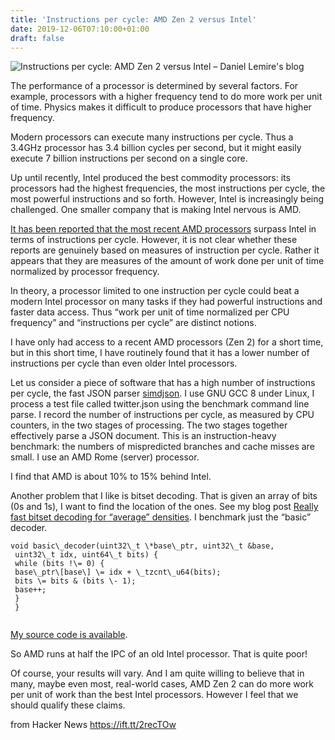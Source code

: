 ```yaml
---
title: 'Instructions per cycle: AMD Zen 2 versus Intel'
date: 2019-12-06T07:10:00+01:00
draft: false
---
```


![](https://lemire.me/img/portrait2018facebook.jpg "Instructions per cycle: AMD Zen 2 versus Intel – Daniel Lemire's blog")  

The performance of a processor is determined by several factors. For example, processors with a higher frequency tend to do more work per unit of time. Physics makes it difficult to produce processors that have higher frequency.

Modern processors can execute many instructions per cycle. Thus a 3.4GHz processor has 3.4 billion cycles per second, but it might easily execute 7 billion instructions per second on a single core.

Up until recently, Intel produced the best commodity processors: its processors had the highest frequencies, the most instructions per cycle, the most powerful instructions and so forth. However, Intel is increasingly being challenged. One smaller company that is making Intel nervous is AMD.

[It has been reported that the most recent AMD processors](https://www.guru3d.com/articles_pages/amd_ryzen_7_3800x_review,9.html) surpass Intel in terms of instructions per cycle. However, it is not clear whether these reports are genuinely based on measures of instruction per cycle. Rather it appears that they are measures of the amount of work done per unit of time normalized by processor frequency.

In theory, a processor limited to one instruction per cycle could beat a modern Intel processor on many tasks if they had powerful instructions and faster data access. Thus “work per unit of time normalized per CPU frequency” and “instructions per cycle” are distinct notions.

I have only had access to a recent AMD processors (Zen 2) for a short time, but in this short time, I have routinely found that it has a lower number of instructions per cycle than even older Intel processors.

Let us consider a piece of software that has a high number of instructions per cycle, the fast JSON parser [simdjson](https://github.com/lemire/simdjson). I use GNU GCC 8 under Linux, I process a test file called twitter.json using the benchmark command line parse. I record the number of instructions per cycle, as measured by CPU counters, in the two stages of processing. The two stages together effectively parse a JSON document. This is an instruction-heavy benchmark: the numbers of mispredicted branches and cache misses are small. I use an AMD Rome (server) processor.

I find that AMD is about 10% to 15% behind Intel.

Another problem that I like is bitset decoding. That is given an array of bits (0s and 1s), I want to find the location of the ones. See my blog post [Really fast bitset decoding for “average” densities](https://lemire.me/blog/2019/05/03/really-fast-bitset-decoding-for-average-densities/). I benchmark just the “basic” decoder.

```
void basic\_decoder(uint32\_t \*base\_ptr, uint32\_t &base,   
 uint32\_t idx, uint64\_t bits) {  
 while (bits !\= 0) {  
 base\_ptr\[base\] \= idx + \_tzcnt\_u64(bits);  
 bits \= bits & (bits \- 1);  
 base++;  
 }  
 }  
 
```

[My source code is available](https://github.com/lemire/Code-used-on-Daniel-Lemire-s-blog/tree/master/2019/05/03).

So AMD runs at half the IPC of an old Intel processor. That is quite poor!

Of course, your results will vary. And I am quite willing to believe that in many, maybe even most, real-world cases, AMD Zen 2 can do more work per unit of work than the best Intel processors. However I feel that we should qualify these claims.

  
  
from Hacker News https://ift.tt/2recTOw